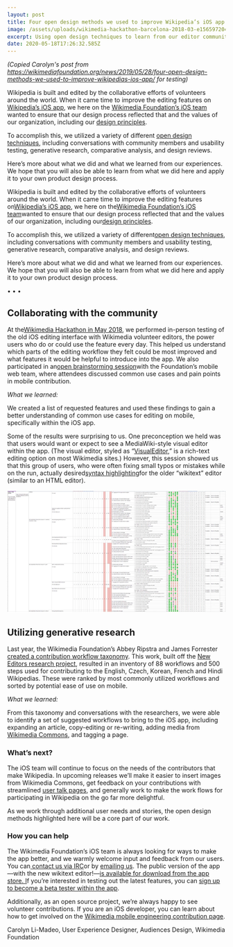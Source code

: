 ```yaml
---
layout: post
title: Four open design methods we used to improve Wikipedia’s iOS app
image: /assets/uploads/wikimedia-hackathon-barcelona-2018-03-e1565972041606.jpg
excerpt: Using open design techniques to learn from our editor community
date: 2020-05-18T17:26:32.585Z
---
```

*(Copied Carolyn's post from <https://wikimediafoundation.org/news/2019/05/28/four-open-design-methods-we-used-to-improve-wikipedias-ios-app/> for testing)*

Wikipedia is built and edited by the collaborative efforts of volunteers around the world. When it came time to improve the editing features on [Wikipedia’s iOS app](https://itunes.apple.com/us/app/wikipedia/id324715238?mt=8), we here on the [Wikimedia Foundation’s iOS team](https://www.mediawiki.org/wiki/Wikimedia_Apps/Team/iOS) wanted to ensure that our design process reflected that and the values of our organization, including our [design principles](https://design.wikimedia.org/style-guide/design-principles.html).

To accomplish this, we utilized a variety of different [open design techniques](http://opendesignkit.org/), including conversations with community members and usability testing, generative research, comparative analysis, and design reviews.

Here’s more about what we did and what we learned from our experiences. We hope that you will also be able to learn from what we did here and apply it to your own product design process.

Wikipedia is built and edited by the collaborative efforts of volunteers around the world. When it came time to improve the editing features on[Wikipedia’s iOS app](https://itunes.apple.com/us/app/wikipedia/id324715238?mt=8), we here on the[Wikimedia Foundation’s iOS team](https://www.mediawiki.org/wiki/Wikimedia_Apps/Team/iOS)wanted to ensure that our design process reflected that and the values of our organization, including our[design principles](https://design.wikimedia.org/style-guide/design-principles.html).

To accomplish this, we utilized a variety of different[open design techniques](http://opendesignkit.org/), including conversations with community members and usability testing, generative research, comparative analysis, and design reviews.

Here’s more about what we did and what we learned from our experiences. We hope that you will also be able to learn from what we did here and apply it to your own product design process.

• • •



## Collaborating with the community

At the[Wikimedia Hackathon in May 2018](https://www.mediawiki.org/wiki/Wikimedia_Hackathon_2018), we performed in-person testing of the old iOS editing interface with Wikimedia volunteer editors, the power users who do or could use the feature every day. This helped us understand which parts of the editing workflow they felt could be most improved and what features it would be helpful to introduce into the app. We also participated in an[open brainstorming session](https://phabricator.wikimedia.org/T191036)with the Foundation’s mobile web team, where attendees discussed common use cases and pain points in mobile contribution.

*What we learned:*

We created a list of requested features and used these findings to gain a better understanding of common use cases for editing on mobile, specifically within the iOS app.

Some of the results were surprising to us. One preconception we held was that users would want or expect to see a MediaWiki-style visual editor within the app. (The visual editor, styled as “[VisualEditor](https://www.mediawiki.org/wiki/VisualEditor),” is a rich-text editing option on most Wikimedia sites.) However, this session showed us that this group of users, who were often fixing small typos or mistakes while on the run, actually desired[syntax highlighting](https://www.mediawiki.org/wiki/Extension:SyntaxHighlight)for the older “wikitext” editor (similar to an HTML editor).

![Overall view of the contribution taxonomy.](/assets/uploads/overall-view-of-the-contribution-taxonomy.png "Overall view of the contribution taxonomy.")

## Utilizing generative research

Last year, the Wikimedia Foundation’s Abbey Ripstra and James Forrester [created a contribution workflow taxonomy](https://wikimediafoundation.org/2018/08/14/understanding-workflows-wikimedia-editors/). This work, built off the [New Editors research project](https://www.mediawiki.org/wiki/New_Editor_Experiences), resulted in an inventory of 88 workflows and 500 steps used for contributing to the English, Czech, Korean, French and Hindi Wikipedias. These were ranked by most commonly utilized workflows and sorted by potential ease of use on mobile.

*What we learned:*

From this taxonomy and conversations with the researchers, we were able to identify a set of suggested workflows to bring to the iOS app, including expanding an article, copy-editing or re-writing, adding media from [Wikimedia Commons](https://commons.wikimedia.org/), and tagging a page.

### What’s next?

The iOS team will continue to focus on the needs of the contributors that make Wikipedia. In upcoming releases we’ll make it easier to insert images from Wikimedia Commons, get feedback on your contributions with streamlined [user talk pages](https://en.wikipedia.org/wiki/Help:Talk_pages), and generally work to make the work flows for participating in Wikipedia on the go far more delightful.

As we work through additional user needs and stories, the open design methods highlighted here will be a core part of our work.

### How you can help

The Wikimedia Foundation’s iOS team is always looking for ways to make the app better, and we warmly welcome input and feedback from our users. You can[ contact us via IRC](https://www.irccloud.com/irc/freenode/channel/wikimedia-ios)or by [emailing us](https://lists.wikimedia.org/mailman/listinfo/mobile-l). The public version of the app—with the new wikitext editor!—[is available for download from the app store.  I](https://itunes.apple.com/us/app/wikipedia/id324715238)f you’re interested in testing out the latest features, you can [sign up to become a beta tester within the app](https://docs.google.com/forms/d/19flzJ3lObZLfN5gKv69BZWkeouH7Vuznykk6q-O6xRc/viewform?c=0&w=1).

Additionally, as an open source project, we’re always happy to see volunteer contributions. If you are an iOS developer, you can learn about how to get involved on the [Wikimedia mobile engineering contribution page](https://www.mediawiki.org/wiki/Wikimedia_Mobile_engineering/Contribute).

<p class="post__authors">Carolyn Li-Madeo, User Experience Designer, Audiences Design, Wikimedia Foundation</p>
